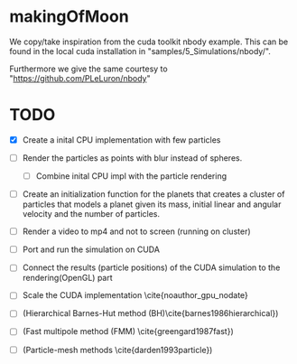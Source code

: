 # makingOfMoon

We copy/take inspiration from the cuda toolkit nbody example. This can be found in the local cuda installation in "samples/5_Simulations/nbody/".

Furthermore we give the same courtesy to "https://github.com/PLeLuron/nbody"


# TODO

- [x] Create a inital CPU implementation with few particles
- [ ] Render the particles as points with blur instead of spheres.
	- [ ] Combine inital CPU impl with the particle rendering
- [ ] Create an initialization function for the planets that creates a cluster of particles that models a planet given its mass, initial linear and angular velocity and the number of particles.
- [ ] Render a video to mp4 and not to screen (running on cluster)
- [ ] Port and run the simulation on CUDA
- [ ] Connect the results (particle positions) of the CUDA simulation to the rendering(OpenGL) part
- [ ] Scale the CUDA implementation \cite{noauthor_gpu_nodate}

- [ ] (Hierarchical Barnes-Hut method (BH)\cite{barnes1986hierarchical})
- [ ] (Fast multipole method (FMM) \cite{greengard1987fast})
- [ ] (Particle-mesh methods \cite{darden1993particle})
